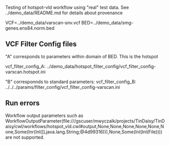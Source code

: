 Testing of hotspot-vld workflow using "real" test data.
See ../demo_data/README.md for details about provenance

VCF=../demo_data/varscan-snv.vcf
BED=../demo_data/smg-genes.ens84.norm.bed

## VCF Filter Config files
"A" corresponds to parameters within domain of BED.  This is the hotspot

vcf_filter_config_A:  ../demo_data/hotspot_filter_config/vcf_filter_config-varscan.hotspot.ini

"B" corresponnds to standard parameters:
vcf_filter_config_B:  ../../../params/filter_config/vcf_filter_config-varscan.ini

## Run errors

Workflow output parameters such as WorkflowOutputParameter(file:///gscuser/mwyczalk/projects/TinDaisy/TinDaisy/cwl/workflows/hotspot_vld.cwl#output,None,None,None,None,None,None,Some(Inr(Inl([Ljava.lang.String;@4d99316))),None,Some(Inl(Inl(File)))) are not supported.

